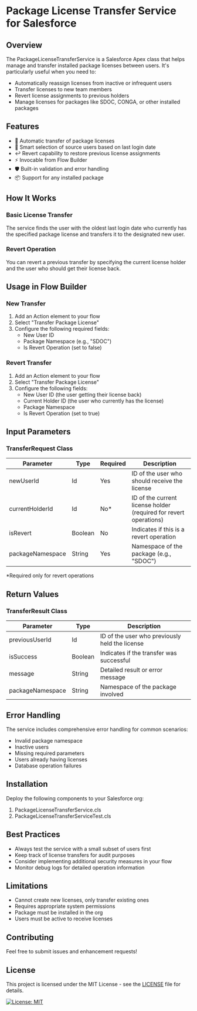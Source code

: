 # Package License Transfer Service for Salesforce

## Overview
The PackageLicenseTransferService is a Salesforce Apex class that helps manage and transfer installed package licenses between users. It's particularly useful when you need to:
- Automatically reassign licenses from inactive or infrequent users
- Transfer licenses to new team members
- Revert license assignments to previous holders
- Manage licenses for packages like SDOC, CONGA, or other installed packages

## Features
- 🔄 Automatic transfer of package licenses
- 👤 Smart selection of source users based on last login date
- ↩️ Revert capability to restore previous license assignments
- ⚡ Invocable from Flow Builder
- 🛡️ Built-in validation and error handling
- 📦 Support for any installed package

## How It Works

### Basic License Transfer
The service finds the user with the oldest last login date who currently has the specified package license and transfers it to the designated new user.

### Revert Operation
You can revert a previous transfer by specifying the current license holder and the user who should get their license back.

## Usage in Flow Builder

### New Transfer
1. Add an Action element to your flow
2. Select "Transfer Package License"
3. Configure the following required fields:
   - New User ID
   - Package Namespace (e.g., "SDOC")
   - Is Revert Operation (set to false)

### Revert Transfer
1. Add an Action element to your flow
2. Select "Transfer Package License"
3. Configure the following fields:
   - New User ID (the user getting their license back)
   - Current Holder ID (the user who currently has the license)
   - Package Namespace
   - Is Revert Operation (set to true)

## Input Parameters

### TransferRequest Class
| Parameter | Type | Required | Description |
|-----------|------|----------|-------------|
| newUserId | Id | Yes | ID of the user who should receive the license |
| currentHolderId | Id | No* | ID of the current license holder (required for revert operations) |
| isRevert | Boolean | No | Indicates if this is a revert operation |
| packageNamespace | String | Yes | Namespace of the package (e.g., "SDOC") |

*Required only for revert operations

## Return Values

### TransferResult Class
| Parameter | Type | Description |
|-----------|------|-------------|
| previousUserId | Id | ID of the user who previously held the license |
| isSuccess | Boolean | Indicates if the transfer was successful |
| message | String | Detailed result or error message |
| packageNamespace | String | Namespace of the package involved |

## Error Handling
The service includes comprehensive error handling for common scenarios:
- Invalid package namespace
- Inactive users
- Missing required parameters
- Users already having licenses
- Database operation failures

## Installation
Deploy the following components to your Salesforce org:
1. PackageLicenseTransferService.cls
2. PackageLicenseTransferServiceTest.cls

## Best Practices
- Always test the service with a small subset of users first
- Keep track of license transfers for audit purposes
- Consider implementing additional security measures in your flow
- Monitor debug logs for detailed operation information

## Limitations
- Cannot create new licenses, only transfer existing ones
- Requires appropriate system permissions
- Package must be installed in the org
- Users must be active to receive licenses

## Contributing
Feel free to submit issues and enhancement requests!

## License

This project is licensed under the MIT License - see the [LICENSE](LICENSE) file for details.

[![License: MIT](https://img.shields.io/badge/License-MIT-yellow.svg)](https://opensource.org/licenses/MIT)